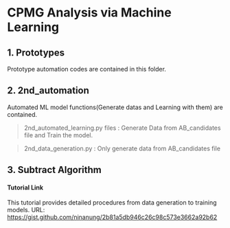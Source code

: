 CPMG Analysis via Machine Learning
==================================

## 1. Prototypes
Prototype automation codes are contained in this folder. 

## 2. 2nd_automation
Automated ML model functions(Generate datas and Learning with them) are contained.
>2nd_automated_learning.py files
> : Generate Data from AB_candidates file and Train the model.

>2nd_data_generation.py
> : Only generate data from AB_candidates file
      
## 3. Subtract Algorithm


#### Tutorial Link
This tutorial provides detailed procedures from data generation to training models.
URL: https://gist.github.com/ninanung/2b81a5db946c26c98c573e3662a92b62
